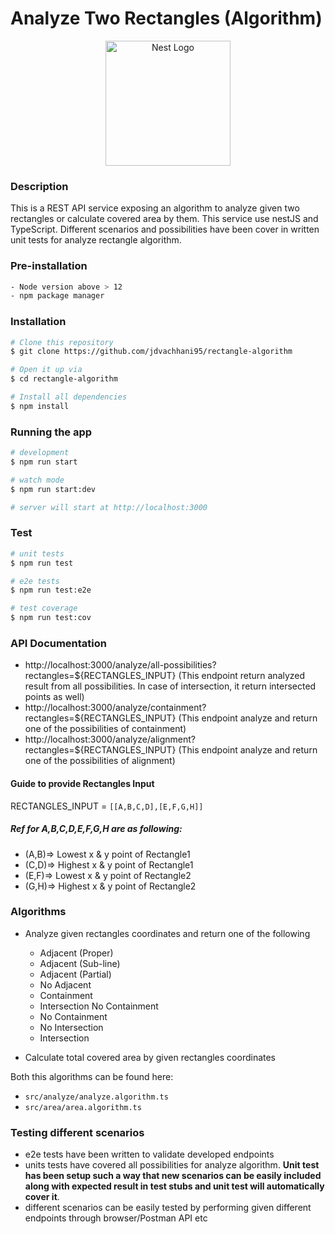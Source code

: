 # Analyze Two Rectangles (Algorithm)

<p align="center">
  <a href="http://nestjs.com/" target="blank"><img src="https://nestjs.com/img/logo-small.svg" width="200" alt="Nest Logo" /></a>
</p>

[circleci-image]: https://img.shields.io/circleci/build/github/nestjs/nest/master?token=abc123def456
[circleci-url]: https://circleci.com/gh/nestjs/nest

### Description

This is a REST API service exposing an algorithm to analyze given two rectangles or calculate covered area by them. This service use nestJS and TypeScript. Different scenarios and possibilities have been cover in written unit tests for analyze rectangle algorithm.

### Pre-installation

```bash
- Node version above > 12
- npm package manager
```

### Installation

```bash
# Clone this repository
$ git clone https://github.com/jdvachhani95/rectangle-algorithm

# Open it up via
$ cd rectangle-algorithm

# Install all dependencies
$ npm install
```

### Running the app

```bash
# development
$ npm run start

# watch mode
$ npm run start:dev

# server will start at http://localhost:3000
```

### Test

```bash
# unit tests
$ npm run test

# e2e tests
$ npm run test:e2e

# test coverage
$ npm run test:cov
```

### API Documentation

- http://localhost:3000/analyze/all-possibilities?rectangles=${RECTANGLES_INPUT}
  (This endpoint return analyzed result from all possibilities. In case of intersection, it return intersected points as well)
- http://localhost:3000/analyze/containment?rectangles=${RECTANGLES_INPUT}
  (This endpoint analyze and return one of the possibilities of containment)
- http://localhost:3000/analyze/alignment?rectangles=${RECTANGLES_INPUT}
  (This endpoint analyze and return one of the possibilities of alignment)

#### Guide to provide Rectangles Input

RECTANGLES_INPUT = `[[A,B,C,D],[E,F,G,H]]`

##### Ref for A,B,C,D,E,F,G,H are as following:

- (A,B)=> Lowest x & y point of Rectangle1
- (C,D)=> Highest x & y point of Rectangle1
- (E,F)=> Lowest x & y point of Rectangle2
- (G,H)=> Highest x & y point of Rectangle2

### Algorithms

- Analyze given rectangles coordinates and return one of the following

  - Adjacent (Proper)
  - Adjacent (Sub-line)
  - Adjacent (Partial)
  - No Adjacent
  - Containment
  - Intersection No Containment
  - No Containment
  - No Intersection
  - Intersection

- Calculate total covered area by given rectangles coordinates

Both this algorithms can be found here:

- `src/analyze/analyze.algorithm.ts`
- `src/area/area.algorithm.ts`

### Testing different scenarios

- e2e tests have been written to validate developed endpoints
- units tests have covered all possibilities for analyze algorithm. **Unit test has been setup such a way that new scenarios can be easily included along with expected result in test stubs and unit test will automatically cover it**.
- different scenarios can be easily tested by performing given different endpoints through browser/Postman API etc
